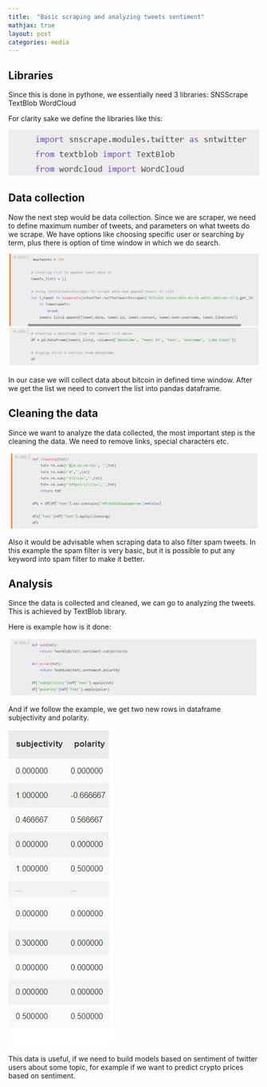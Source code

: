 ```yaml
---
title:  "Basic scraping and analyzing tweets sentiment"
mathjax: true
layout: post
categories: media
---
```


## Libraries

Since this is done in pythone, we essentially need 3 libraries:
SNSScrape
TextBlob
WordCloud

For clarity sake we define the libraries like this:

![libs](/assets/images/ss1.png)

## Data collection

Now the next step would be data collection. Since we are scraper, we need to define maximum number of tweets, and parameters on what tweets do we scrape. We have options like choosing specific user or searching by term, plus there is option of time window in which we do search. 

![collection](/assets/images/ss2.png)

In our case we will collect data about bitcoin in defined time window. After we get the list we need to convert the list into pandas dataframe. 

## Cleaning the data

Since we want to analyze the data collected, the most important step is the cleaning the data. We need to remove links, special characters etc.

![cleaning](/assets/images/ss3.png)


Also it would be advisable when scraping data to also filter spam tweets. In this example the spam filter is very basic, but it is possible to put any keyword into spam filter to make it better.



## Analysis

Since the data is collected and cleaned, we can go to analyzing the tweets. This is achieved by TextBlob library. 

Here is example how is it done:

![analyze](/assets/images/ss4.png)

And if we follow the example, we get two new rows in dataframe subjectivity and polarity.

![results](/assets/images/ss5.png)

This data is useful, if we need to build models based on sentiment of twitter users about some topic, for example if we want to predict crypto prices based on sentiment. 

